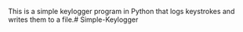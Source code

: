 This is a simple keylogger program in Python that logs keystrokes and writes them to a file.# Simple-Keylogger

